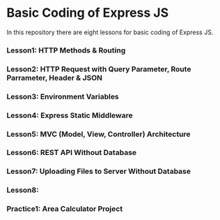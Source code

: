# Basic Coding of Express JS
In this repository there are eight lessons for basic coding of Express JS.

### Lesson1: HTTP Methods & Routing

### Lesson2: HTTP Request with Query Parameter, Route Parrameter, Header & JSON

### Lesson3: Environment Variables

### Lesson4: Express Static Middleware

### Lesson5: MVC (Model, View, Controller) Architecture

### Lesson6: REST API Without Database

### Lesson7: Uploading Files to Server Without Database

### Lesson8: 

### Practice1: Area Calculator Project 
